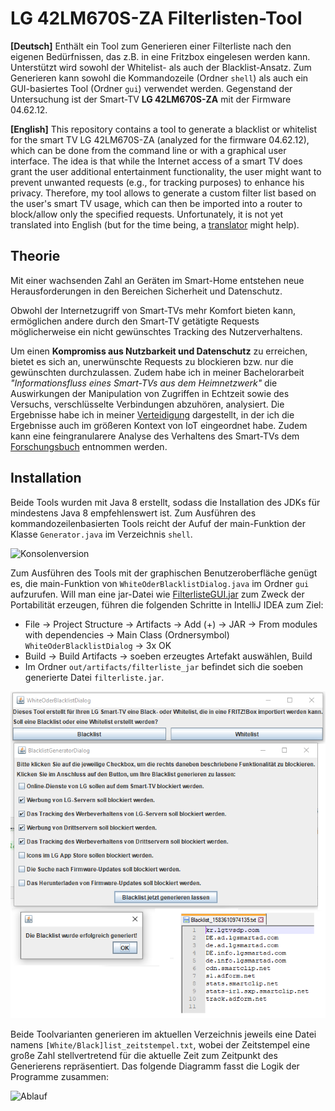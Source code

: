 # LG 42LM670S-ZA Filterlisten-Tool

<b>\[Deutsch\]</b> Enthält ein Tool zum Generieren einer Filterliste nach den eigenen Bedürfnissen, das z.B. in eine Fritzbox eingelesen werden kann.
Unterstützt wird sowohl der Whitelist- als auch der Blacklist-Ansatz. Zum Generieren kann sowohl die Kommandozeile (Ordner `shell`) als auch ein GUI-basiertes Tool (Ordner `gui`) verwendet werden.
Gegenstand der Untersuchung ist der Smart-TV <b>LG 42LM670S-ZA</b> mit der Firmware 04.62.12.

<b>\[English\]</b> This repository contains a tool to generate a blacklist or whitelist for the smart TV LG 42LM670S-ZA (analyzed for the firmware 04.62.12), which can be done from the command line or with a graphical user interface. The idea is that while the Internet access of a smart TV does grant the user additional entertainment functionality, the user might want to prevent unwanted requests (e.g., for tracking purposes) to enhance his privacy.
Therefore, my tool allows to generate a custom filter list based on the user's smart TV usage, which can then be imported into a router to block/allow only the specified requests.
Unfortunately, it is not yet translated into English (but for the time being, a [translator](https://translate.google.com/#view=home&op=translate&sl=de&tl=en) might help).

## Theorie

Mit einer wachsenden Zahl an Geräten im Smart-Home entstehen neue Herausforderungen in den Bereichen Sicherheit und Datenschutz.

Obwohl der Internetzugriff von Smart-TVs mehr Komfort bieten kann, ermöglichen andere durch den Smart-TV getätigte Requests möglicherweise ein nicht gewünschtes Tracking des Nutzerverhaltens.

Um einen <b>Kompromiss aus Nutzbarkeit und Datenschutz</b> zu erreichen, bietet es sich an, unerwünschte Requests zu blockieren bzw. nur die gewünschten durchzulassen. Zudem habe ich in meiner Bachelorarbeit <i>"Informationsfluss eines Smart-TVs aus dem Heimnetzwerk"</i> die Auswirkungen der Manipulation von Zugriffen in Echtzeit sowie des Versuchs, verschlüsselte Verbindungen abzuhören, analysiert.
Die Ergebnisse habe ich in meiner [Verteidigung](https://github.com/daniel-rychlewski/LG-42LM670S-ZA-Filterlisten-Tool/blob/master/src/files/Pr%C3%A4sentation.pptx) dargestellt, in der ich die Ergebnisse auch im größeren Kontext von IoT eingeordnet habe. Zudem kann eine feingranularere Analyse des Verhaltens des Smart-TVs dem [Forschungsbuch](https://github.com/daniel-rychlewski/LG-42LM670S-ZA-Filterlisten-Tool/blob/master/src/files/Forschungsbuch.xlsx) entnommen werden.

## Installation

Beide Tools wurden mit Java 8 erstellt, sodass die Installation des JDKs für mindestens Java 8 empfehlenswert ist. Zum Ausführen des kommandozeilenbasierten Tools reicht der Aufuf der main-Funktion der Klasse `Generator.java` im Verzeichnis `shell`.

![Konsolenversion](https://github.com/daniel-rychlewski/LG-42LM670S-ZA-Filterlisten-Tool/blob/master/src/files/Tool%20f%C3%BCr%20Filterliste%20Output.png)

Zum Ausführen des Tools mit der graphischen Benutzeroberfläche genügt es, die main-Funktion von `WhiteOderBlacklistDialog.java` im Ordner `gui` aufzurufen. Will man eine jar-Datei wie [FilterlisteGUI.jar](https://github.com/daniel-rychlewski/LG-42LM670S-ZA-Filterlisten-Tool/blob/master/src/files/FilterlisteGUI.jar) zum Zweck der Portabilität erzeugen, führen die folgenden Schritte in IntelliJ IDEA zum Ziel:
* File -> Project Structure -> Artifacts -> Add (+) -> JAR -> From modules with dependencies -> Main Class (Ordnersymbol) `WhiteOderBlacklistDialog` -> 3x OK
* Build -> Build Artifacts -> soeben erzeugtes Artefakt auswählen, Build
* Im Ordner `out/artifacts/filterliste_jar` befindet sich die soeben generierte Datei `filterliste.jar`.

![GUI-Tool](https://github.com/daniel-rychlewski/LG-42LM670S-ZA-Filterlisten-Tool/blob/master/src/files/GUI-Tool.png)

Beide Toolvarianten generieren im aktuellen Verzeichnis jeweils eine Datei namens `[White/Black]list_zeitstempel.txt`, wobei der Zeitstempel eine große Zahl stellvertretend für die aktuelle Zeit zum Zeitpunkt des Generierens repräsentiert. Das folgende Diagramm fasst die Logik der Programme zusammen:

![Ablauf](https://github.com/daniel-rychlewski/LG-42LM670S-ZA-Filterlisten-Tool/blob/master/src/files/Programmablaufplan%20des%20Tools.emf)
